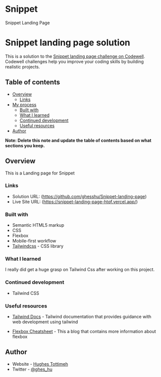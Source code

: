 # Snippet
 Snippet Landing Page


# Snippet landing page solution

This is a solution to the [Snippet landing page challenge on Codewell](https://www.codewell.io). Codewell challenges help you improve your coding skills by building realistic projects.

## Table of contents

- [Overview](#overview)
  - [Links](#links)
- [My process](#my-process)
  - [Built with](#built-with)
  - [What I learned](#what-i-learned)
  - [Continued development](#continued-development)
  - [Useful resources](#useful-resources)
- [Author](#author)

**Note: Delete this note and update the table of contents based on what sections you keep.**

## Overview

This is a Landing page for Snippet

### Links

- Solution URL: (https://github.com/ghesshu/Snippet-landing-page)
- Live Site URL: (https://snippet-landing-page-htqf.vercel.app/)


### Built with

- Semantic HTML5 markup
- CSS
- Flexbox
- Mobile-first workflow
- [Tailwindcss](https://tailwindcss.com/) - CSS library

### What I learned

I really did get a huge grasp on Tailwind Css after working on this project.

### Continued development

- Tailwind CSS

### Useful resources

- [Tailwind Docs](https://www.example.com) - Tailwind documentation that provides guidance with web development using tailwind

- [Flexbox Cheatsheet](https://flexboxsheet.com) - This a blog that contains more information about flexbox

## Author

- Website - [Hughes Tottimeh](https://github.com/ghesshu)
- Twitter - [@ghes_hu](https://www.twitter.com/ghes_hu)
